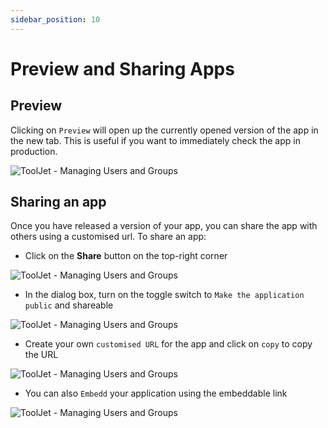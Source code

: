 ```yaml
---
sidebar_position: 10
---
```


# Preview and Sharing Apps

## Preview

Clicking on `Preview` will open up the currently opened version of the app in the new tab. This is useful if you want to immediately check the app in production.

<div style={{textAlign: 'center'}}>

![ToolJet - Managing Users and Groups](/img/tutorial/sharing/preview.gif)

</div>

## Sharing an app

Once you have released a version of your app, you can share the app with others using a customised url. To share an app:

- Click on the **Share** button on the top-right corner

<div style={{textAlign: 'center'}}>

![ToolJet - Managing Users and Groups](/img/tutorial/sharing/share.png)

</div>

- In the dialog box, turn on the toggle switch to `Make the application public` and shareable

<div style={{textAlign: 'center'}}>

![ToolJet - Managing Users and Groups](/img/tutorial/sharing/toggle.png)

</div>

- Create your own `customised URL` for the app and click on `copy` to copy the URL

<div style={{textAlign: 'center'}}>

![ToolJet - Managing Users and Groups](/img/tutorial/sharing/url.png)

</div>

- You can also `Embedd` your application using the embeddable link

<div style={{textAlign: 'center'}}>

![ToolJet - Managing Users and Groups](/img/tutorial/sharing/embedd.png)

</div>
